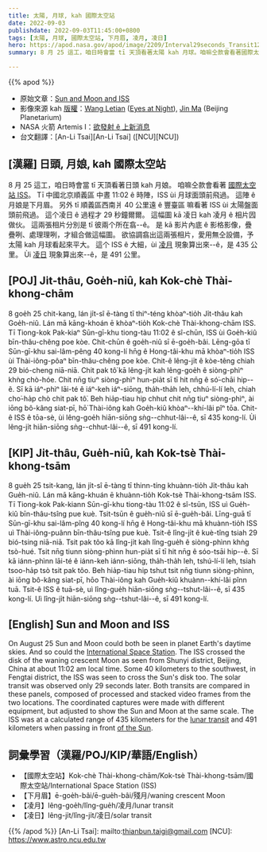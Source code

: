 ```yaml
---
title: 太陽, 月球, kah 國際太空站
date: 2022-09-03
publishdate: 2022-09-03T11:45:00+0800
tags: [太陽, 月球, 國際太空站, 下月眉, 凌月, 凌日]
hero: https://apod.nasa.gov/apod/image/2209/Interval29seconds_Transit1200.jpg
summary: 8 月 25 這工，咱日時會當 tī 天頂看著太陽 kah 月球。咱嘛仝款會看著國際太空站 ISS。

---
```


{{% apod %}}

- 原始文章：[Sun and Moon and ISS](https://apod.nasa.gov/apod/ap220903.html)
- 影像來源 kah [版權][copyright]：[Wang Letian](http://www.luckwlt.com/About%20Me.html) ([Eyes at Night](http://www.luckwlt.com/)), [Jin Ma](https://www.facebook.com/karajin.ma) (Beijing Planetarium)
- NASA 火箭 Artemis I：[欲發射 ê 上新消息](https://blogs.nasa.gov/artemis/)
- 台文翻譯：[An-Li Tsai][An-Li Tsai] ([NCU][NCU])

## [漢羅] 日頭, 月娘, kah 國際太空站
8 月 25 這工，咱日時會當 tī 天頂看著日頭 kah 月娘。
咱嘛仝款會看著 [國際太空站 ISS][International Space Station]。
Tī 中國北京順義區 中晝 11:02 ê 時陣，ISS ùi 月球面頭前飛過。
這陣 ê 月娘是下月眉。
另外 tī 順義區西南爿 40 公里遠 ê 豐臺區 嘛看著 ISS ùi 太陽盤面頭前飛過。
這个凌日 ê 過程才 29 秒鐘爾爾。
這幅圖 kā 凌日 kah 凌月 ê 相片囥做伙。
這兩張相片分別是 tī 彼兩个所在翕--ê。
是 kā 影片內底 ê 影格影像，疊疊咧、處理理咧，才組合做這幅圖。
欲協調翕出這兩張相片，愛用無仝設備，予太陽 kah 月球看起來平大。
這个 ISS ê 大細，ùi [凌月][lunar transit] 現象算出來--ê，是 435 公里。
Ùi [凌日][of the Sun t] 現象算出來--ê，是 491 公里。


## [POJ] Ji̍t-thâu, Goe̍h-niû, kah Kok-chè Thài-khong-chām
8 goe̍h 25 chit-kang, lán ji̍t-sî ē-tàng tī thiⁿ-téng khòaⁿ-tio̍h Ji̍t-thâu kah Goe̍h-niû.
Lán mā kāng-khoán ē khòaⁿ-tio̍h Kok-chè Thài-khong-chām ISS.
Tī Tiong-kok Pak-kiaⁿ Sūn-gī-khu tiong-tàu 11:02 ê sî-chūn, ISS ùi Goe̍h-kiû bīn-thâu-chêng poe kòe.
Chit-chūn ê goe̍h-niû sī ē-goe̍h-bâi.
Lēng-gōa tī Sūn-gī-khu sai-lâm-pêng 40 kong-lí hn̄g ê Hong-tâi-khu mā khòaⁿ-tio̍h ISS ùi Thài-iông-pôaⁿ bīn-thâu-chêng poe kòe.
Chit-ê lêng-ji̍t ê kòe-têng chiah 29 bió-cheng niā-niā.
Chit pak tô͘ kā lêng-ji̍t kah lêng-goe̍h ê siòng-phìⁿ khǹg chò-hóe.
Chit nn̄g tiuⁿ siòng-phìⁿ hun-pia̍t sī tī hit nn̄g ê só͘-chāi hip--ê.
Sī kā iáⁿ-phìⁿ lāi-té ê iáⁿ-keh iáⁿ-siōng, tha̍h-tha̍h leh, chhú-lí-lí leh, chiah cho͘-ha̍p chò chit pak tô͘.
Beh hia̍p-tiau hip chhut chit nn̄g tiuⁿ siòng-phìⁿ, ài iōng bô-kâng siat-pī, hō͘ Thài-iông kah Goe̍h-kiû khòaⁿ--khí-lâi pîⁿ tōa.
Chit-ê ISS ê tōa-sè, ùi lêng-goe̍h hiān-siōng sǹg--chhut-lâi--ê, sī 435 kong-lí.
Ùi lêng-ji̍t hiān-siōng sǹg--chhut-lâi--ê, sī 491 kong-lí.


## [KIP] Ji̍t-thâu, Gue̍h-niû, kah Kok-tsè Thài-khong-tsām
8 gue̍h 25 tsit-kang, lán ji̍t-sî ē-tàng tī thinn-tíng khuànn-tio̍h Ji̍t-thâu kah Gue̍h-niû.
Lán mā kāng-khuán ē khuànn-tio̍h Kok-tsè Thài-khong-tsām ISS.
Tī Tiong-kok Pak-kiann Sūn-gī-khu tiong-tàu 11:02 ê sî-tsūn, ISS uì Gue̍h-kiû bīn-thâu-tsîng pue kuè.
Tsit-tsūn ê gue̍h-niû sī ē-gue̍h-bâi.
Līng-guā tī Sūn-gī-khu sai-lâm-pîng 40 kong-lí hn̄g ê Hong-tâi-khu mā khuànn-tio̍h ISS uì Thài-iông-puânn bīn-thâu-tsîng pue kuè.
Tsit-ê lîng-ji̍t ê kuè-tîng tsiah 29 bió-tsing niā-niā.
Tsit pak tôo kā lîng-ji̍t kah lîng-gue̍h ê siòng-phìnn khǹg tsò-hué.
Tsit nn̄g tiunn siòng-phìnn hun-pia̍t sī tī hit nn̄g ê sóo-tsāi hip--ê.
Sī kā iánn-phìnn lāi-té ê iánn-keh iánn-siōng, tha̍h-tha̍h leh, tshú-lí-lí leh, tsiah tsoo-ha̍p tsò tsit pak tôo.
Beh hia̍p-tiau hip tshut tsit nn̄g tiunn siòng-phìnn, ài iōng bô-kâng siat-pī, hōo Thài-iông kah Gue̍h-kiû khuànn--khí-lâi pînn tuā.
Tsit-ê ISS ê tuā-sè, uì lîng-gue̍h hiān-siōng sǹg--tshut-lâi--ê, sī 435 kong-lí.
Uì lîng-ji̍t hiān-siōng sǹg--tshut-lâi--ê, sī 491 kong-lí.

## [English] Sun and Moon and ISS

On August 25 Sun and Moon could both be seen in planet Earth's daytime skies.
And so could the [International Space Station][International Space Station].
The ISS crossed the disk of the waning crescent Moon as seen from Shunyi district, Beijing, China at about 11:02 am local time.
Some 40 kilometers to the southwest, in Fengtai district, the ISS was seen to cross the Sun's disk too.
The solar transit was observed only 29 seconds later.
Both transits are compared in these panels, composed of processed and stacked video frames from the two locations.
The coordinated captures were made with different equipment, but adjusted to show the Sun and Moon at the same scale.
The ISS was at a calculated range of 435 kilometers for the [lunar transit][lunar transit] and 491 kilometers when passing in front [of the Sun][of the Sun e].


## 詞彙學習（漢羅/POJ/KIP/華語/English）
- 【國際太空站】Kok-chè Thài-khong-chām/Kok-tsè Thài-khong-tsām/國際太空站/International Space Station (ISS)
- 【下月眉】ē-goe̍h-bâi/ē-gue̍h-bâi/殘月/waning crescent Moon
- 【凌月】lêng-goe̍h/lîng-gue̍h/凌月/lunar transit
- 【凌日】lêng-ji̍t/lîng-ji̍t/凌日/solar transit


{{% /apod %}}
[An-Li Tsai]: mailto:thianbun.taigi@gmail.com
[NCU]: https://www.astro.ncu.edu.tw

[copyright]: https://apod.nasa.gov/apod/fap/lib/about_apod.html#srapply

[International Space Station]:https://spotthestation.nasa.gov/
[lunar transit]:https://apod.nasa.gov/apod/ap201106.html
[of the Sun e]:https://apod.nasa.gov/apod/ap220411.html
[of the Sun t]:https://apod.tw/daily/20220411/
